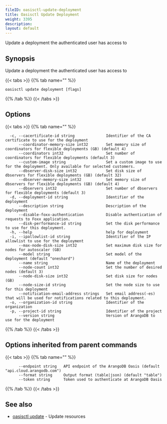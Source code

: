```yaml
---
fileID: oasisctl-update-deployment
title: Oasisctl Update Deployment
weight: 3395
description: 
layout: default
---
```

Update a deployment the authenticated user has access to

## Synopsis

Update a deployment the authenticated user has access to

{{< tabs >}}
{{% tab name="" %}}
```
oasisctl update deployment [flags]
```
{{% /tab %}}
{{< /tabs >}}

## Options

{{< tabs >}}
{{% tab name="" %}}
```
  -c, --cacertificate-id string              Identifier of the CA certificate to use for the deployment
      --coordinator-memory-size int32        Set memory size of coordinators for flexible deployments (GB) (default 4)
      --coordinators int32                   Set number of coordinators for flexible deployments (default 3)
      --custom-image string                  Set a custom image to use for the deployment. Only available for selected customers.
      --dbserver-disk-size int32             Set disk size of dbservers for flexible deployments (GB) (default 32)
      --dbserver-memory-size int32           Set memory size of dbservers for flexible deployments (GB) (default 4)
      --dbservers int32                      Set number of dbservers for flexible deployments (default 3)
  -d, --deployment-id string                 Identifier of the deployment
      --description string                   Description of the deployment
      --disable-foxx-authentication          Disable authentication of requests to Foxx application.
      --disk-performance-id string           Set the disk performance to use for this deployment.
  -h, --help                                 help for deployment
  -i, --ipallowlist-id string                Identifier of the IP allowlist to use for the deployment
      --max-node-disk-size int32             Set maximum disk size for nodes for autoscaler (GB)
      --model string                         Set model of the deployment (default "oneshard")
      --name string                          Name of the deployment
      --node-count int32                     Set the number of desired nodes (default 3)
      --node-disk-size int32                 Set disk size for nodes (GB)
      --node-size-id string                  Set the node size to use for this deployment
      --notification-email-address strings   Set email address(-es) that will be used for notifications related to this deployment.
  -o, --organization-id string               Identifier of the organization
  -p, --project-id string                    Identifier of the project
      --version string                       Version of ArangoDB to use for the deployment
```
{{% /tab %}}
{{< /tabs >}}

## Options inherited from parent commands

{{< tabs >}}
{{% tab name="" %}}
```
      --endpoint string   API endpoint of the ArangoDB Oasis (default "api.cloud.arangodb.com")
      --format string     Output format (table|json) (default "table")
      --token string      Token used to authenticate at ArangoDB Oasis
```
{{% /tab %}}
{{< /tabs >}}

## See also

* [oasisctl update]()	 - Update resources

